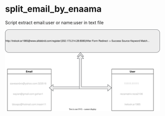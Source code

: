 # split_email_by_enaama
Script extract email:user or name:user in text file


![Image Diagramme](https://github.com/eddihe/split_email_by_enaama/blob/bf22e717090f5067174a40188b99f136196a2bcb/eddihe_split.svg)
